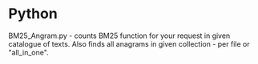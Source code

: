 # Python
BM25_Angram.py - counts BM25 function for your request in given catalogue of texts. 
Also finds all anagrams in given collection - per file or "all_in_one".
